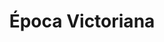 ﻿---
title: "Época Victoriana"
permalink: periodes_471.html
layout: periode
dataInici: 1837
dataFi: 1901
sidebar: periodes
pares:
  - id: 309
    title: "Edad Contemporánea"
    dataInici: "(1776)"

fills:
  - id: 891
    title: "Invasión de Argelia"
    dataInici: "(1830-06-14)"
    dataFi: "(1830-07-07)"

  - id: 490
    title: "El Gran Juego"
    dataInici: "(1837)"
    dataFi: "(1907)"

  - id: 464
    title: "Rebelión Taiping"
    dataInici: "(1850-12-01)"
    dataFi: "(1864-11-18)"

  - id: 576
    title: "Guerra de Crimea"
    dataInici: "(1853-10-16)"
    dataFi: "(1856-03-30)"

  - id: 827
    title: "Guerras Sioux"
    dataInici: "(1854)"
    dataFi: "(1891)"

  - id: 433
    title: "Guerra de África"
    dataInici: "(1859-10-22)"
    dataFi: "(1860-04-26)"

  - id: 321
    title: "Guerra de Secesión Americana"
    dataInici: "(1861-04-12)"
    dataFi: "(1865-04-09)"

  - id: 751
    title: "Intervención Francesa en México"
    dataInici: "(1861-12-08)"
    dataFi: "(1867-06-21)"

  - id: 360
    title: "Guerra austro-prusiana"
    dataInici: "(1866-06-14)"
    dataFi: "(1866-08-23)"

  - id: 831
    title: "Guerra franco-prusiana"
    dataInici: "(1870-07-19)"
    dataFi: "(1871-01-28)"

  - id: 658
    title: "Porfiriato"
    dataInici: "(1877-05-05)"
    dataFi: "(1911-05-25)"

  - id: 1002
    title: "Guerra del Pacífico"
    dataInici: "(1879)"
    dataFi: "(1884)"

  - id: 511
    title: "Guerra anglo-zulú"
    dataInici: "(1879-01-11)"
    dataFi: "(1879-07-04)"

  - id: 365
    title: "Guerras de los Bóeres"
    dataInici: "(1880)"
    dataFi: "(1902)"

  - id: 513
    title: "Guerra Mahdista"
    dataInici: "(1881)"
    dataFi: "(1899)"

  - id: 893
    title: "Conflicto de Tonkín"
    dataInici: "(1884-08)"
    dataFi: "(1885-04)"

  - id: 892
    title: "Segunda Guerra Franco-Dahomey"
    dataInici: "(1892-07-04)"
    dataFi: "(1894-01-15)"

  - id: 715
    title: "Primera Guerra Sino-Japonesa"
    dataInici: "(1894-07-25)"
    dataFi: "(1895-04-17)"

  - id: 381
    title: "Guerra de Independencia cubana"
    dataInici: "(1895-02-24)"
    dataFi: "(1898-08-12)"

  - id: 323
    title: "Revolución Filipina"
    dataInici: "(1896)"
    dataFi: "(1898)"

  - id: 690
    title: "Guerra de Cuba"
    dataInici: "(1898-04-21)"
    dataFi: "(1898-08-12)"

  - id: 324
    title: "Guerra filipino-estadounidense"
    dataInici: "(1899-02-04)"
    dataFi: "(1902-04-16)"

  - id: 520
    title: "Guerra ruso-japonesa"
    dataInici: "(1904-02-08)"
    dataFi: "(1905-09-05)"

jocsPrincipals:
jocsEscenaris:
  - title: "Imperial"
    bggId: 24181

  - title: "Pax Britannica"
    bggId: 1209
    dataInici: 
    dataFi: 

  - title: "Source of the Nile"
    bggId: 1577
    dataInici: 
    dataFi: 

  - title: "Diplomacy"
    bggId: 483
    dataInici: 
    dataFi: 

  - title: "Africa 1880"
    bggId: 273
    dataInici: 1880
    dataFi: 1914

  - title: "Obsession"
    bggId: 231733
    dataInici: 
    dataFi: 

  - title: "Colonialism"
    bggId: 67917
    dataInici: 
    dataFi: 

  - title: "Livingstone"
    bggId: 40444
    dataInici: 1855
    dataFi: 

  - title: "Nanty Narking"
    bggId: 249746
    dataInici: 
    dataFi: 

  - title: "Between Two Castles of Mad King Ludwig"
    bggId: 258036
    dataInici: 
    dataFi: 

  - title: "Between Two Cities"
    bggId: 168435
    dataInici: 
    dataFi: 

jocsEpoca:
jocsEpocaEscenaris:
---

